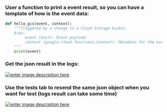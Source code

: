 ### User a function to print a event result, so you can have a template of how is the event data:

```python
def hello_gcs(event, context):
    """Triggered by a change to a Cloud Storage bucket.
    Args:
         event (dict): Event payload.
         context (google.cloud.functions.Context): Metadata for the event.
    """
    print(event)
```

### Get the json result in the logs:

[![enter image description here][1]][1]




### Use the tests tab to resend the same json object when you want for test (logs result can take some time)
[![enter image description here][2]][2]

  [1]: https://i.stack.imgur.com/3nP0M.png
  [2]: https://i.stack.imgur.com/1FBK5.png
